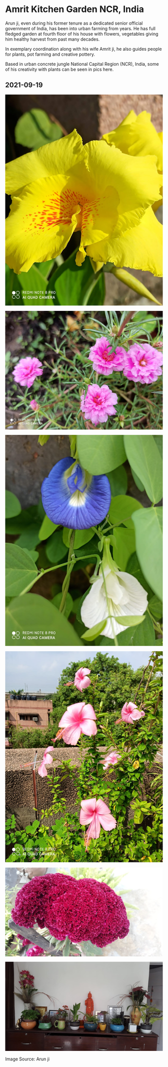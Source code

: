 # Amrit Kitchen Garden NCR, India 

Arun ji, even during his former tenure as a dedicated senior official government of India, has been into urban farming from years. He has full fledged garden at fourth floor of his house with flowers, vegetables giving him healthy harvest from past many decades. 

In exemplary coordination along with his wife Amrit ji, he also guides people for plants, pot farming and creative pottery. 

Based in urban concrete jungle National Capital Region (NCR), India, some of his creativity with plants can be seen in pics here.

## 2021-09-19

![IMG-20210919-WA0010](IMG-20210919-WA0010.jpg)

![IMG-20210919-WA0020](IMG-20210919-WA0020.jpg)

![IMG-20210919-WA0023](IMG-20210919-WA0023.jpg)

![IMG-20210919-WA0034](IMG-20210919-WA0034.jpg)

![IMG-20210919-WA0035](IMG-20210919-WA0035.jpg)

![IMG-20210919-WA0037](IMG-20210919-WA0037.jpg)

Image Source: Arun ji







